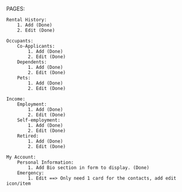PAGES:

    Rental History:
        1. Add (Done)
        2. Edit (Done)

    Occupants:
        Co-Applicants:
            1. Add (Done)
            2. Edit (Done)
        Dependents:
            1. Add (Done)
            2. Edit (Done)
        Pets:
            1. Add (Done)
            2. Edit (Done)

    Income:
        Employment:
            1. Add (Done)
            2. Edit (Done)
        Self-employment:
            1. Add (Done)
            2. Edit (Done)
        Retired:
            1. Add (Done)
            2. Edit (Done)

    My Account:
        Personal Information:
            1. Add Bio section in form to display. (Done)
        Emergency:
            1. Edit ==> Only need 1 card for the contacts, add edit icon/item
